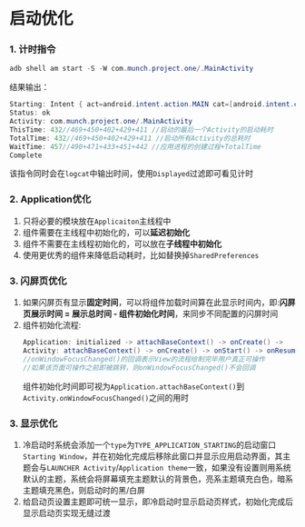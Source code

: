 # 启动优化

### 1. 计时指令
```java
adb shell am start -S -W com.munch.project.one/.MainActivity
```
结果输出：
```java
Starting: Intent { act=android.intent.action.MAIN cat=[android.intent.category.LAUNCHER] cmp=com.munch.project.one/.MainActivity }
Status: ok
Activity: com.munch.project.one/.MainActivity
ThisTime: 432//469+450+402+429+411 //启动的最后一个Activity的启动耗时
TotalTime: 432//469+450+402+429+411 //启动所有Activity的总耗时
WaitTime: 457//490+471+433+451+442 //应用进程的创建过程+TotalTime
Complete
```
该指令同时会在`logcat`中输出时间，使用`Displayed`过滤即可看见计时

### 2. Application优化
1. 只将必要的模块放在`Applicaiton`主线程中
2. 组件需要在主线程中初始化的，可以**延迟初始化**
3. 组件不需要在主线程初始化的，可以放在**子线程中初始化**
4. 使用更优秀的组件来降低启动耗时，比如替换掉`SharedPreferences`

### 3. 闪屏页优化
1. 如果闪屏页有显示**固定时间**，可以将组件加载时间算在此显示时间内，即:**闪屏页展示时间 = 展示总时间 - 组件初始化时间**，来同步不同配置的闪屏时间
2. 组件初始化流程:
    ```java
    Application: initialized -> attachBaseContext() -> onCreate() ->
    Activity: attachBaseContext() -> onCreate() -> onStart() -> onResume() -> onWindowFocusChanged()
    //onWindowFocusChanged()的回调表示View的流程绘制完毕用户真正可操作
    //如果该页面可操作之前即被跳转，则onWindowFocusChanged()不会回调
    ```
    组件初始化时间即可视为`Application.attachBaseContext()`到`Activity.onWindowFocusChanged()`之间的用时

### 3. 显示优化
1. 冷启动时系统会添加一个`type`为`TYPE_APPLICATION_STARTING`的启动窗口`Starting Window`，并在初始化完成后移除此窗口并显示应用启动界面，其主题会与`LAUNCHER Activity`/`Application theme`一致，如果没有设置则用系统默认的主题，系统会将屏幕填充主题默认的背景色，亮系主题填充白色，暗系主题填充黑色，则启动时的黑/白屏
2. 给启动页设置主题即可统一显示，即冷启动时显示启动页样式，初始化完成后显示启动页实现无缝过渡